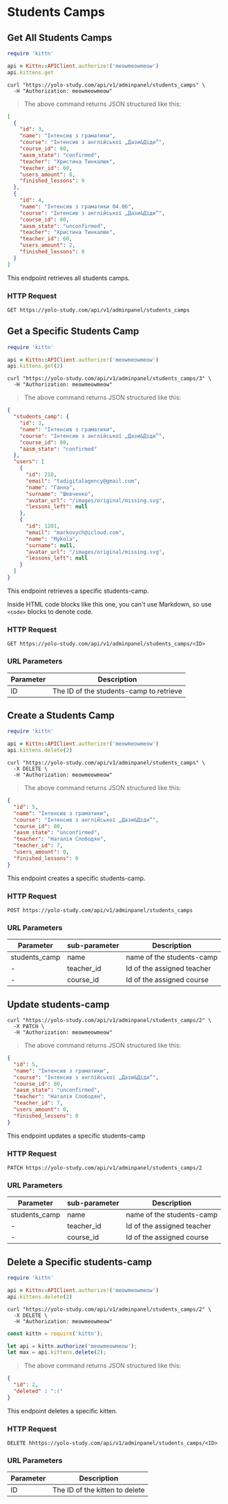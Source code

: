 # Students Camps

## Get All Students Camps

```ruby
require 'kittn'

api = Kittn::APIClient.authorize!('meowmeowmeow')
api.kittens.get
```

```shell
curl "https://yolo-study.com/api/v1/adminpanel/students_camps" \
  -H "Authorization: meowmeowmeow"
```

> The above command returns JSON structured like this:

```json
[
  {
    "id": 3,
    "name": "Інтенсив з граматики",
    "course": "Інтенсив з англійської „Дази&Діди”",
    "course_id": 80,
    "aasm_state": "confirmed",
    "teacher": "Христина Тинкалюк",
    "teacher_id": 60,
    "users_amount": 8,
    "finished_lessons": 9
  },
  {
    "id": 4,
    "name": "Інтенсив з граматики 04.06",
    "course": "Інтенсив з англійської „Дази&Діди”",
    "course_id": 80,
    "aasm_state": "unconfirmed",
    "teacher": "Христина Тинкалюк",
    "teacher_id": 60,
    "users_amount": 2,
    "finished_lessons": 0
  }
]
```

This endpoint retrieves all students camps.

### HTTP Request

`GET https://yolo-study.com/api/v1/adminpanel/students_camps`

## Get a Specific Students Camp

```ruby
require 'kittn'

api = Kittn::APIClient.authorize!('meowmeowmeow')
api.kittens.get(2)
```

```shell
curl "https://yolo-study.com/api/v1/adminpanel/students_camps/3" \
  -H "Authorization: meowmeowmeow"
```

> The above command returns JSON structured like this:

```json
{
  "students_camp": {
    "id": 3,
    "name": "Інтенсив з граматики",
    "course": "Інтенсив з англійської „Дази&Діди”",
    "course_id": 80,
    "aasm_state": "confirmed"
  },
  "users": [
    {
      "id": 210,
      "email": "tadigitalagency@gmail.com",
      "name": "Ганна",
      "surname": "Шевченко",
      "avatar_url": "/images/original/missing.svg",
      "lessons_left": null
    },
    {
      "id": 1201,
      "email": "markovych@icloud.com",
      "name": "Mykola",
      "surname": null,
      "avatar_url": "/images/original/missing.svg",
      "lessons_left": null
    }
  ]
}
```

This endpoint retrieves a specific students-camp.

<aside class="warning">Inside HTML code blocks like this one, you can't use Markdown, so use <code>&lt;code&gt;</code> blocks to denote code.</aside>

### HTTP Request

`GET https://yolo-study.com/api/v1/adminpanel/students_camps/<ID>`

### URL Parameters

Parameter | Description
--------- | -----------
ID | The ID of the students-camp to retrieve

## Create a Students Camp

```ruby
require 'kittn'

api = Kittn::APIClient.authorize!('meowmeowmeow')
api.kittens.delete(2)
```

```shell
curl "https://yolo-study.com/api/v1/adminpanel/students_camps" \
  -X DELETE \
  -H "Authorization: meowmeowmeow"
```

> The above command returns JSON structured like this:

```json
{
  "id": 5,
  "name": "Інтенсив з граматики",
  "course": "Інтенсив з англійської „Дази&Діди”",
  "course_id": 80,
  "aasm_state": "unconfirmed",
  "teacher": "Наталія Слободян",
  "teacher_id": 7,
  "users_amount": 0,
  "finished_lessons": 0
}
```

This endpoint creates a specific students-camp.

### HTTP Request

`POST https://yolo-study.com/api/v1/adminpanel/students_camps`

### URL Parameters

Parameter | sub-parameter | Description
--------- | ----------- | -----------
students_camp | name | name of the students-camp
-| teacher_id | Id of the assigned teacher
-| course_id | Id of the assigned course


## Update students-camp

```shell
curl "https://yolo-study.com/api/v1/adminpanel/students_camps/2" \
  -X PATCH \
  -H "Authorization: meowmeowmeow"
```

> The above command returns JSON structured like this:

```json
{
  "id": 5,
  "name": "Інтенсив з граматики",
  "course": "Інтенсив з англійської „Дази&Діди”",
  "course_id": 80,
  "aasm_state": "unconfirmed",
  "teacher": "Наталія Слободян",
  "teacher_id": 7,
  "users_amount": 0,
  "finished_lessons": 0
}
```

This endpoint updates a specific students-camp

### HTTP Request

`PATCH https://yolo-study.com/api/v1/adminpanel/students_camps/2`

### URL Parameters

Parameter | sub-parameter | Description
--------- | ----------- | -----------
students_camp | name | name of the students-camp
-| teacher_id | Id of the assigned teacher
-| course_id | Id of the assigned course

## Delete a Specific students-camp

```ruby
require 'kittn'

api = Kittn::APIClient.authorize!('meowmeowmeow')
api.kittens.delete(2)
```

```shell
curl "https://yolo-study.com/api/v1/adminpanel/students_camps/2" \
  -X DELETE \
  -H "Authorization: meowmeowmeow"
```

```javascript
const kittn = require('kittn');

let api = kittn.authorize('meowmeowmeow');
let max = api.kittens.delete(2);
```

> The above command returns JSON structured like this:

```json
{
  "id": 2,
  "deleted" : ":("
}
```

This endpoint deletes a specific kitten.

### HTTP Request

`DELETE hhttps://yolo-study.com/api/v1/adminpanel/students_camps/<ID>`

### URL Parameters

Parameter | Description
--------- | -----------
ID | The ID of the kitten to delete
